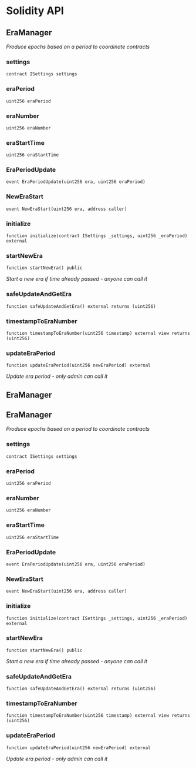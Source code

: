 # Solidity API

## EraManager

_Produce epochs based on a period to coordinate contracts_

### settings

```solidity
contract ISettings settings
```

### eraPeriod

```solidity
uint256 eraPeriod
```

### eraNumber

```solidity
uint256 eraNumber
```

### eraStartTime

```solidity
uint256 eraStartTime
```

### EraPeriodUpdate

```solidity
event EraPeriodUpdate(uint256 era, uint256 eraPeriod)
```

### NewEraStart

```solidity
event NewEraStart(uint256 era, address caller)
```

### initialize

```solidity
function initialize(contract ISettings _settings, uint256 _eraPeriod) external
```

### startNewEra

```solidity
function startNewEra() public
```

_Start a new era if time already passed - anyone can call it_

### safeUpdateAndGetEra

```solidity
function safeUpdateAndGetEra() external returns (uint256)
```

### timestampToEraNumber

```solidity
function timestampToEraNumber(uint256 timestamp) external view returns (uint256)
```

### updateEraPeriod

```solidity
function updateEraPeriod(uint256 newEraPeriod) external
```

_Update era period - only admin can call it_

## EraManager

## EraManager

_Produce epochs based on a period to coordinate contracts_

### settings

```solidity
contract ISettings settings
```

### eraPeriod

```solidity
uint256 eraPeriod
```

### eraNumber

```solidity
uint256 eraNumber
```

### eraStartTime

```solidity
uint256 eraStartTime
```

### EraPeriodUpdate

```solidity
event EraPeriodUpdate(uint256 era, uint256 eraPeriod)
```

### NewEraStart

```solidity
event NewEraStart(uint256 era, address caller)
```

### initialize

```solidity
function initialize(contract ISettings _settings, uint256 _eraPeriod) external
```

### startNewEra

```solidity
function startNewEra() public
```

_Start a new era if time already passed - anyone can call it_

### safeUpdateAndGetEra

```solidity
function safeUpdateAndGetEra() external returns (uint256)
```

### timestampToEraNumber

```solidity
function timestampToEraNumber(uint256 timestamp) external view returns (uint256)
```

### updateEraPeriod

```solidity
function updateEraPeriod(uint256 newEraPeriod) external
```

_Update era period - only admin can call it_

